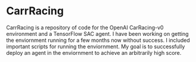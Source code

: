 # CarrRacing
CarrRacing is a repository of code for the OpenAI CarRacing-v0 environment and a TensorFlow SAC agent. I have been working on getting the enviornment running for a few months now without success. I included important scripts for running the enviornment. My goal is to successfully deploy an agent in the enviornment to achieve an arbitrarily high score.

